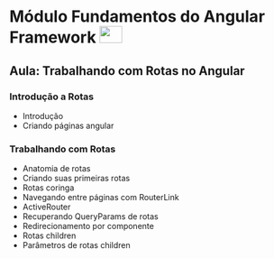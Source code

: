 # Módulo Fundamentos do Angular Framework <img height="30" width="40" src="https://cdn.jsdelivr.net/gh/devicons/devicon/icons/angularjs/angularjs-original.svg">

## Aula: Trabalhando com Rotas no Angular

### Introdução a Rotas
- Introdução
- Criando páginas angular

### Trabalhando com Rotas
- Anatomia de rotas
- Criando suas primeiras rotas
- Rotas coringa
- Navegando entre páginas com RouterLink
- ActiveRouter
- Recuperando QueryParams de rotas
- Redirecionamento por componente
- Rotas children
- Parâmetros de rotas children
